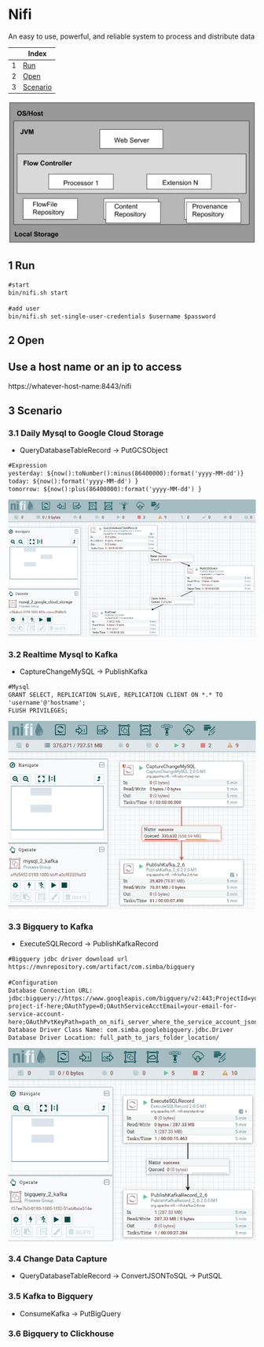 # Nifi

An easy to use, powerful, and reliable system to process and distribute data

| |Index|
|---|---|
|1|[Run](#run)|
|2|[Open](#open)|
|3|[Scenario](#scenario)|

![Nifi Architecture](https://github.com/barneywill/bigdata_demo/blob/main/imgs/nifi_architecture.jpg)

## <a id='run'></a>1 Run
```
#start
bin/nifi.sh start

#add user
bin/nifi.sh set-single-user-credentials $username $password
```

## <a id='open'></a>2 Open
## Use a host name or an ip to access
https://whatever-host-name:8443/nifi

## <a id='scenario'></a>3 Scenario

### 3.1 Daily Mysql to Google Cloud Storage
- QueryDatabaseTableRecord -> PutGCSObject

```
#Expression
yesterday: ${now():toNumber():minus(86400000):format('yyyy-MM-dd')} 
today: ${now():format('yyyy-MM-dd') }
tomorrow: ${now():plus(86400000):format('yyyy-MM-dd') }
```

![mysql_2_google_cloud_storage](https://github.com/barneywill/bigdata_demo/blob/main/imgs/mysql_2_google_cloud_storage.jpg)

### 3.2 Realtime Mysql to Kafka
- CaptureChangeMySQL -> PublishKafka

```
#Mysql
GRANT SELECT, REPLICATION SLAVE, REPLICATION CLIENT ON *.* TO 'username'@'hostname';
FLUSH PRIVILEGES;
```

![mysql_2_kafka](https://github.com/barneywill/bigdata_demo/blob/main/imgs/mysql_2_kafka.jpg)

### 3.3 Bigquery to Kafka
- ExecuteSQLRecord -> PublishKafkaRecord

```
#Bigquery jdbc driver download url
https://mvnrepository.com/artifact/com.simba/bigquery

#Configuration
Database Connection URL: jdbc:bigquery://https://www.googleapis.com/bigquery/v2:443;ProjectId=your-project-if-here;OAuthType=0;OAuthServiceAcctEmail=your-email-for-service-account-here;OAuthPvtKeyPath=path_on_nifi_server_where_the_service_account_json_is_located;
Database Driver Class Name: com.simba.googlebigquery.jdbc.Driver
Database Driver Location: full_path_to_jars_folder_location/
```

![bigquery_2_kafka](https://github.com/barneywill/bigdata_demo/blob/main/imgs/bigquery_2_kafka.jpg)

### 3.4 Change Data Capture
- QueryDatabaseTableRecord -> ConvertJSONToSQL -> PutSQL

### 3.5 Kafka to Bigquery
- ConsumeKafka -> PutBigQuery

### 3.6 Bigquery to Clickhouse



